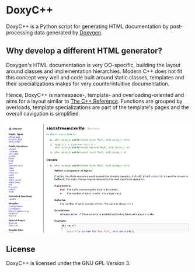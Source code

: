 DoxyC++
=======

DoxyC++ is a Python script for generating HTML documentation by post-processing
data generated by [Doxygen](www.doxygen.org/).

Why develop a different HTML generator?
---------------------------------------

Doxygen's HTML documentation is very OO-specific, building the layout around
classes and implementation hierarchies. Modern C++ does not fit this concept
very well and code built around static classes, templates and their 
specializations makes for very counterintuitive documentation.

Hence, DoxyC++ is namespace-, template- and overloading-oriented and aims for 
a layout similar to [The C++ Reference](http://cplusplus.com). Functions are
grouped by overloads, template specializations are part of the template's pages
and the overall navigation is simplified.

![Screenshot](doc/src/screenshot.png)

License
-------

DoxyC++ is licensed under the GNU GPL Version 3.
